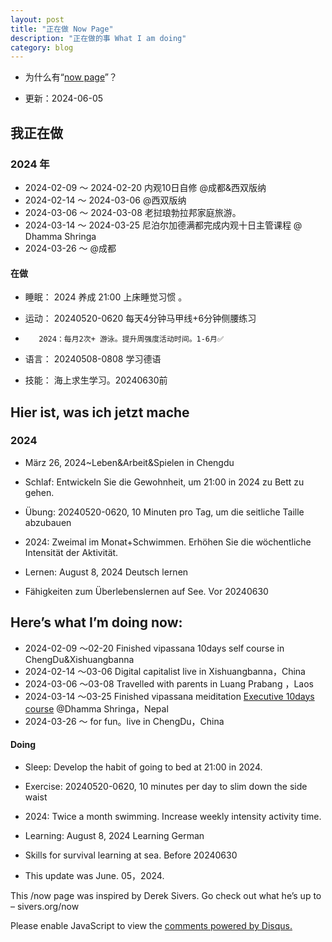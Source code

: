 ```yaml
---
layout: post
title: "正在做 Now Page"
description: "正在做的事 What I am doing"
category: blog
---
```



- 为什么有“[now page](http://nownownow.com/about)”？


- 更新：2024-06-05


## 我正在做


  
### 2024 年

- 2024-02-09 ～ 2024-02-20 内观10日自修 @成都&西双版纳
- 2024-02-14 ～ 2024-03-06 @西双版纳
- 2024-03-06 ～ 2024-03-08 老挝琅勃拉邦家庭旅游。
- 2024-03-14 ～ 2024-03-25 尼泊尔加德满都完成内观十日主管课程 @ Dhamma Shringa
- 2024-03-26 ～     @成都
#### 在做
- 睡眠：  2024 养成 21:00 上床睡觉习惯 。 
- 运动：  20240520-0620 每天4分钟马甲线+6分钟侧腰练习
         
-        2024：每月2次+ 游泳。提升周强度活动时间。1-6月✅
- 语言：  20240508-0808  学习德语
- 技能：  海上求生学习。20240630前

## Hier ist, was ich jetzt mache
### 2024


- März 26, 2024~Leben&Arbeit&Spielen in Chengdu

- Schlaf: Entwickeln Sie die Gewohnheit, um 21:00 in 2024 zu Bett zu gehen.

- Übung: 20240520-0620, 10 Minuten pro Tag, um die seitliche Taille abzubauen

- 2024: Zweimal im Monat+Schwimmen. Erhöhen Sie die wöchentliche Intensität der Aktivität.

- Lernen: August 8, 2024 Deutsch lernen

- Fähigkeiten zum Überlebenslernen auf See. Vor 20240630


## Here’s what I’m doing now:

- 2024-02-09 ～02-20 Finished vipassana 10days self course in ChengDu&Xishuangbanna
- 2024-02-14 ～03-06 Digital capitalist live in Xishuangbanna，China
- 2024-03-06 ～03-08 Travelled with parents in Luang Prabang ，Laos
- 2024-03-14 ～03-25 Finished vipassana meiditation [Executive 10days course](http://executive.dhamma.org/) @Dhamma Shringa，Nepal
- 2024-03-26 ～      for fun。live in ChengDu，China
 
#### Doing
- Sleep: Develop the habit of going to bed at 21:00 in 2024.

- Exercise: 20240520-0620, 10 minutes per day to slim down the side waist

- 2024: Twice a month swimming. Increase weekly intensity activity time.

- Learning: August 8, 2024 Learning German
  
- Skills for survival learning at sea. Before 20240630



  
- This update was June. 05，2024.

This /now page was inspired by Derek Sivers. Go check out what he’s up to – sivers.org/now 


<div id="disqus_thread"></div>
<script>

/**
*  RECOMMENDED CONFIGURATION VARIABLES: EDIT AND UNCOMMENT THE SECTION BELOW TO INSERT DYNAMIC VALUES FROM YOUR PLATFORM OR CMS.
*  LEARN WHY DEFINING THESE VARIABLES IS IMPORTANT: https://disqus.com/admin/universalcode/#configuration-variables*/
/*
var disqus_config = function () {
this.page.url = https://violettianjie.github.io;  // Replace PAGE_URL with your page's canonical URL variable
this.page.identifier = https://violettianjie.github.io; // Replace PAGE_IDENTIFIER with your page's unique identifier variable
};
*/
(function() { // DON'T EDIT BELOW THIS LINE
var d = document, s = d.createElement('script');
s.src = 'https://https-violettianjie-github-io-1.disqus.com/embed.js';
s.setAttribute('data-timestamp', +new Date());
(d.head || d.body).appendChild(s);
})();
</script>
<noscript>Please enable JavaScript to view the <a href="https://disqus.com/?ref_noscript">comments powered by Disqus.</a></noscript>


